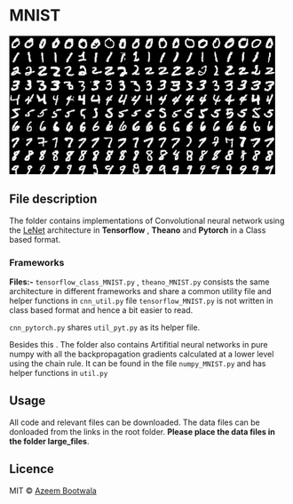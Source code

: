 # MNIST

![inserted image](../Images/1_yBdJCRwIJGoM7pwU-LNW6Q.png)

## File description
The folder contains implementations of Convolutional neural network using the  [LeNet](http://yann.lecun.com/exdb/publis/pdf/lecun-01a.pdf) architecture in **Tensorflow** , **Theano** and **Pytorch** in a Class based format. 

### Frameworks
**Files:-** `tensorflow_class_MNIST.py` , `theano_MNIST.py`  consists the same architecture in different frameworks and share a common utility file and helper functions in `cnn_util.py` 
file `tensorflow_MNIST.py` is not written in class based format and hence a bit easier to read.  

`cnn_pytorch.py` shares `util_pyt.py` as its helper file. 

Besides this . The folder also contains Artifitial neural networks in pure numpy with all the backpropagation gradients  calculated at a lower level using the chain rule. It can be found in the file `numpy_MNIST.py` and has helper functions in `util.py`

## Usage
All code and relevant files can be downloaded. The data files can be donloaded from the links in the root folder. **Please place the data files in the folder large_files**.

## Licence
MIT &copy; [Azeem Bootwala](https://www.linkedin.com/in/azeem-bootwala-19906a39/)

